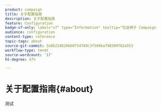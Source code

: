 ```yaml
---
product: campaign
title: 关于配置指南
description: 关于配置指南
feature: Configuration
badge-v7-only: label="v7" type="Informative" tooltip="仅适用于 Campaign Classic v7"
audience: configuration
content-type: reference
topic-tags: about
source-git-commit: 3a9b21d626b60754789c3f594ba798309f62a553
workflow-type: tm+mt
source-wordcount: '17'
ht-degree: 47%

---
```



# 关于配置指南{#about}



测试


